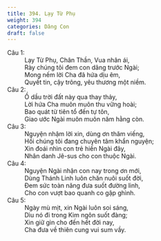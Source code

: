 ```yaml
---
title: 394. Lạy Từ Phụ
weight: 394
categories: Dâng Con
draft: false
---
```

<dl><dt>Câu 1:</dt><dd data-verse="1">Lạy Từ Phụ, Chân Thần, Vua nhân ái, <br/>Rày chúng tôi đem con dâng trước Ngài; <br/>Mong nếm lời Cha đã hứa dịu êm, <br/>Quyết tin, cậy trông, yêu thương một niềm. </dd><dt>Câu 2:</dt><dd data-verse="2">Ồ dầu trời đất này qua thay thảy, <br/>Lời hứa Cha muôn muôn thu vững hoài; <br/>Bao quát từ tiên tổ đến tự tôn, <br/>Giao ước Ngài muôn muôn năm hằng còn. </dd><dt>Câu 3:</dt><dd data-verse="3">Nguyện nhậm lời xin, dùng ơn thăm viếng, <br/>Hồi chúng tôi đang chuyên tâm khẩn nguyện; <br/>Xin đoái nhìn con trẻ hiến Ngài đây, <br/>Nhân danh Jê-sus cho con thuộc Ngài. </dd><dt>Câu 4:</dt><dd data-verse="4">Nguyện Ngài nhận con nay trong ơn mới, <br/>Dùng Thánh Linh luôn chăn nuôi suốt đời, <br/>Đem sức toàn năng đưa suốt đường linh, <br/>Cho con vượt bao quanh co gập ghình. </dd><dt>Câu 5:</dt><dd data-verse="5">Ngày mù mịt, xin Ngài luôn soi sáng, <br/>Dìu nó đi trong Kim ngôn suốt đàng; <br/>Xin giữ gìn cho đến hết đời nay, <br/>Cha đưa về thiên cung vui sum vầy. </dd></dl>
